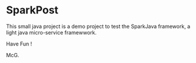 # SparkPost

This small java project is a demo project to test the SparkJava framework, a light java micro-service framewwork.

Have Fun !

McG.
